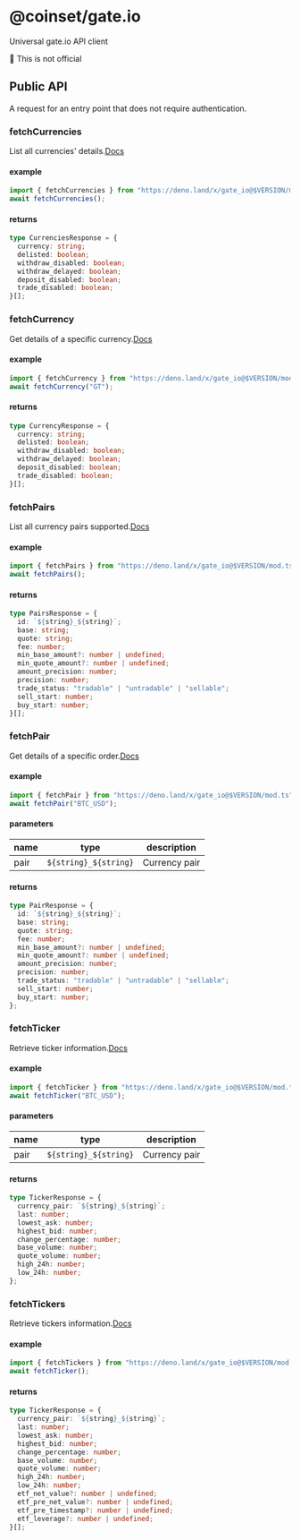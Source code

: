 # @coinset/gate.io

Universal gate.io API client

:children_crossing: This is not official

## Public API

A request for an entry point that does not require authentication.

### fetchCurrencies

List all currencies'
details.[Docs](https://www.gate.io/docs/developers/apiv4/en/#list-all-currencies-details)

#### example

```ts
import { fetchCurrencies } from "https://deno.land/x/gate_io@$VERSION/mod.ts";
await fetchCurrencies();
```

#### returns

```ts
type CurrenciesResponse = {
  currency: string;
  delisted: boolean;
  withdraw_disabled: boolean;
  withdraw_delayed: boolean;
  deposit_disabled: boolean;
  trade_disabled: boolean;
}[];
```

### fetchCurrency

Get details of a specific
currency.[Docs](https://www.gate.io/docs/developers/apiv4/en/#get-details-of-a-specific-currency)

#### example

```ts
import { fetchCurrency } from "https://deno.land/x/gate_io@$VERSION/mod.ts";
await fetchCurrency("GT");
```

#### returns

```ts
type CurrencyResponse = {
  currency: string;
  delisted: boolean;
  withdraw_disabled: boolean;
  withdraw_delayed: boolean;
  deposit_disabled: boolean;
  trade_disabled: boolean;
}[];
```

### fetchPairs

List all currency pairs
supported.[Docs](https://www.gate.io/docs/developers/apiv4/en/#list-all-currency-pairs-supported)

#### example

```ts
import { fetchPairs } from "https://deno.land/x/gate_io@$VERSION/mod.ts";
await fetchPairs();
```

#### returns

```ts
type PairsResponse = {
  id: `${string}_${string}`;
  base: string;
  quote: string;
  fee: number;
  min_base_amount?: number | undefined;
  min_quote_amount?: number | undefined;
  amount_precision: number;
  precision: number;
  trade_status: "tradable" | "untradable" | "sellable";
  sell_start: number;
  buy_start: number;
}[];
```

### fetchPair

Get details of a specific
order.[Docs](https://www.gate.io/docs/developers/apiv4/en/#get-details-of-a-specifc-order)

#### example

```ts
import { fetchPair } from "https://deno.land/x/gate_io@$VERSION/mod.ts";
await fetchPair("BTC_USD");
```

#### parameters

| name | type                  | description   |
| ---- | --------------------- | ------------- |
| pair | `${string}_${string}` | Currency pair |

#### returns

```ts
type PairResponse = {
  id: `${string}_${string}`;
  base: string;
  quote: string;
  fee: number;
  min_base_amount?: number | undefined;
  min_quote_amount?: number | undefined;
  amount_precision: number;
  precision: number;
  trade_status: "tradable" | "untradable" | "sellable";
  sell_start: number;
  buy_start: number;
};
```

### fetchTicker

Retrieve ticker
information.[Docs](https://www.gate.io/docs/developers/apiv4/en/#retrieve-ticker-information)

#### example

```ts
import { fetchTicker } from "https://deno.land/x/gate_io@$VERSION/mod.ts";
await fetchTicker("BTC_USD");
```

#### parameters

| name | type                  | description   |
| ---- | --------------------- | ------------- |
| pair | `${string}_${string}` | Currency pair |

#### returns

```ts
type TickerResponse = {
  currency_pair: `${string}_${string}`;
  last: number;
  lowest_ask: number;
  highest_bid: number;
  change_percentage: number;
  base_volume: number;
  quote_volume: number;
  high_24h: number;
  low_24h: number;
};
```

### fetchTickers

Retrieve tickers
information.[Docs](https://www.gate.io/docs/developers/apiv4/en/#retrieve-ticker-information)

#### example

```ts
import { fetchTickers } from "https://deno.land/x/gate_io@$VERSION/mod.ts";
await fetchTicker();
```

#### returns

```ts
type TickerResponse = {
  currency_pair: `${string}_${string}`;
  last: number;
  lowest_ask: number;
  highest_bid: number;
  change_percentage: number;
  base_volume: number;
  quote_volume: number;
  high_24h: number;
  low_24h: number;
  etf_net_value?: number | undefined;
  etf_pre_net_value?: number | undefined;
  etf_pre_timestamp?: number | undefined;
  etf_leverage?: number | undefined;
}[];
```
